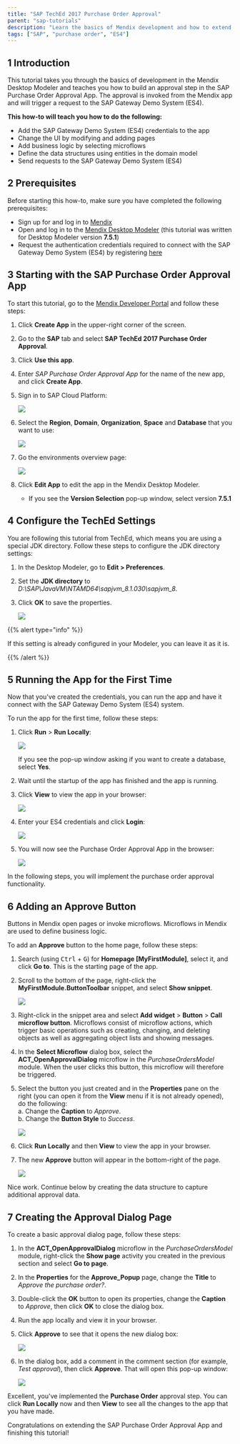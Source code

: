 ```yaml
---
title: "SAP TechEd 2017 Purchase Order Approval"
parent: "sap-tutorials"
description: "Learn the basics of Mendix development and how to extend the SAP Purchase Order Approval app."
tags: ["SAP", "purchase order", "ES4"]
---
```


## 1 Introduction

This tutorial takes you through the basics of development in the Mendix Desktop Modeler and teaches you how to build an approval step in the SAP Purchase Order Approval App. The approval is invoked from the Mendix app and will trigger a request to the SAP Gateway Demo System (ES4).

**This how-to will teach you how to do the following:**

* Add the SAP Gateway Demo System (ES4) credentials to the app
* Change the UI by modifying and adding pages
* Add business logic by selecting microflows
* Define the data structures using entities in the domain model
* Send requests to the SAP Gateway Demo System (ES4)

## 2 Prerequisites

Before starting this how-to, make sure you have completed the following prerequisites:

* Sign up for and log in to [Mendix](https://www.mendix.com/sign-up/SAP/)
* Open and log in to the [Mendix Desktop Modeler](https://appstore.home.mendix.com/link/modelers/) (this tutorial was written for Desktop Modeler version **7.5.1**)
* Request the authentication credentials required to connect with the SAP Gateway Demo System (ES4) by registering [here](https://register.sapdevcenter.com/SUPSignForms/)

## 3 Starting with the SAP Purchase Order Approval App

To start this tutorial, go to the [Mendix Developer Portal](https://sprintr.home.mendix.com/index.html) and follow these steps:

1.  Click **Create App** in the upper-right corner of the screen.
2.  Go to the **SAP** tab and select **SAP TechEd 2017 Purchase Order Approval**.
3.  Click **Use this app**.
4.  Enter *SAP Purchase Order Approval App* for the name of the new app, and click **Create App**.
5.  Sign in to SAP Cloud Platform:

    ![](attachments/sap-teched-purchase-order-approval/01-sap-login.png)

6.  Select the **Region**, **Domain**, **Organization**, **Space** and **Database** that you want to use:

    ![](attachments/sap-teched-purchase-order-approval/02-create-development.png)

7.  Go the environments overview page:

    ![](attachments/sap-teched-purchase-order-approval/03-confirm-dev-created.png)

8. Click **Edit App** to edit the app in the Mendix Desktop Modeler.
    * If you see the **Version Selection** pop-up window, select version **7.5.1**

## 4 Configure the TechEd Settings
You are following this tutorial from TechEd, which means you are using a special JDK directory. Follow these steps to configure the JDK directory settings:

1. In the Desktop Modeler, go to **Edit > Preferences**.
2. Set the **JDK directory** to *D:\SAP\JavaVM\NTAMD64\sapjvm_8.1.030\sapjvm_8*.
3. Click **OK** to save the properties.

    ![](attachments/sap-teched-manage-products/04-jdk-settings.png)

{{% alert type="info" %}}

If this setting is already configured in your Modeler, you can leave it as it is.

{{% /alert %}}

## 5 Running the App for the First Time

Now that you've created the credentials, you can run the app and have it connect with the SAP Gateway Demo System (ES4) system.

To run the app for the first time, follow these steps:

1.  Click **Run** > **Run Locally**:

    ![](attachments/sap-teched-purchase-order-approval/04-run-locally.png)

    If you see the pop-up window asking if you want to create a database, select **Yes**.
2. Wait until the startup of the app has finished and the app is running.
3. Click **View** to view the app in your browser:

    ![](attachments/sap-teched-purchase-order-approval/05-view-button.png)

4. Enter your ES4 credentials and click **Login**:

    ![](attachments/sap-teched-purchase-order-approval/06-enter-credentials.png)

5.  You will now see the Purchase Order Approval App in the browser:

    ![](attachments/sap-teched-purchase-order-approval/06-purchase-orders-app.png)

In the following steps, you will implement the purchase order approval functionality.

## 6 Adding an Approve Button

Buttons in Mendix open pages or invoke microflows. Microflows in Mendix are used to define business logic.

To add an **Approve** button to the home page, follow these steps:

1. Search (using <kbd>Ctrl</kbd> + <kbd>G</kbd>) for **Homepage [MyFirstModule]**, select it, and click **Go to**. This is the starting page of the app.
2.  Scroll to the bottom of the page, right-click the **MyFirstModule.ButtonToolbar** snippet, and select **Show snippet**.

    ![](attachments/sap-teched-purchase-order-approval/07-button-toolbar-snippet.png)

3. Right-click in the snippet area and select **Add widget** > **Button** > **Call microflow button**. Microflows consist of microflow actions, which trigger basic operations such as creating, changing, and deleting objects as well as aggregating object lists and showing messages.
4. In the **Select Microflow** dialog box, select the **ACT_OpenApprovalDialog** microflow in the *PurchaseOrdersModel* module. When the user clicks this button, this microflow will therefore be triggered.
5.  Select the button you just created and in the **Properties** pane on the right (you can open it from the **View** menu if it is not already opened), do the following:<br>
    a.  Change the **Caption** to *Approve*.<br>
    b.  Change the **Button Style** to *Success*.<br>

    ![](attachments/sap-teched-purchase-order-approval/08-button-caption.png)

6.  Click **Run Locally** and then **View** to view the app in your browser.
7.  The new **Approve** button will appear in the bottom-right of the page.

    ![](attachments/sap-teched-purchase-order-approval/09-approve-button.png)

Nice work. Continue below by creating the data structure to capture additional approval data.

## 7 Creating the Approval Dialog Page

To create a basic approval dialog page, follow these steps:

1. In the **ACT_OpenApprovalDialog** microflow in the *PurchaseOrdersModel* module, right-click the **Show page** activity you created in the previous section and select **Go to page**.
2. In the **Properties** for the **Approve_Popup** page, change the **Title** to *Approve the purchase order?*.
3. Double-click the **OK** button to open its properties, change the **Caption** to *Approve*, then click **OK** to close the dialog box.
4. Run the app locally and view it in your browser.
5. Click **Approve** to see that it opens the new dialog box:

    ![](attachments/sap-teched-purchase-order-approval/12-approve-dialog.png)

6. In the dialog box, add a comment in the comment section (for example, *Test approval*), then click **Approve**. That will open this pop-up window:

    ![](attachments/sap-teched-purchase-order-approval/13-approval-popup.png)

Excellent, you've implemented the **Purchase Order** approval step. You can click **Run Locally** now and then **View** to see all the changes to the app that you have made.

Congratulations on extending the SAP Purchase Order Approval App and finishing this tutorial!
